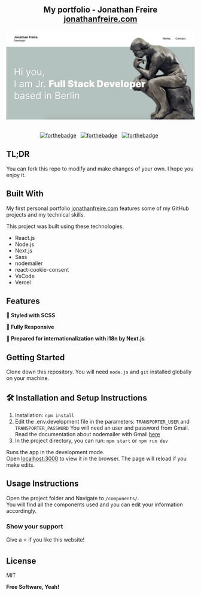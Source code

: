 <h2 align="center">
  My portfolio - Jonathan Freire<br/>
  <a href="https://jonathanfreire.com/" target="_blank">jonathanfreire.com</a>
</h2>
<div align="center">
  <img alt="home page" src="./public/homepage.png" />
</div>

<br/>

<center>

[![forthebadge](https://forthebadge.com/images/badges/built-with-love.svg)](https://forthebadge.com) &nbsp;
[![forthebadge](https://forthebadge.com/images/badges/made-with-javascript.svg)](https://forthebadge.com) &nbsp;
[![forthebadge](https://forthebadge.com/images/badges/open-source.svg)](https://forthebadge.com) &nbsp;

</center>

## TL;DR

You can fork this repo to modify and make changes of your own. I hope you enjoy it.

## Built With

My first personal portfolio <a href="https://jonathanfreire.com/" target="_blank">jonathanfreire.com</a> features some of my GitHub projects and my technical skills.<br/>

This project was built using these technologies.

- React.js
- Node.js
- Next.js
- Sass
- nodemailer
- react-cookie-consent
- VsCode
- Vercel

## Features

**🎨 Styled with SCSS**

**📱 Fully Responsive**

**📖 Prepared for internationalization with i18n by Next.js**

## Getting Started

Clone down this repository. You will need `node.js` and `git` installed globally on your machine.

## 🛠 Installation and Setup Instructions

1. Installation: `npm install`
2. Edit the .env.development file in the parameters: `TRANSPORTER_USER` and `TRANSPORTER_PASSWORD`
You will need an user and password from Gmail. Read the documentation about nodemailer with Gmail [here](https://nodemailer.com/usage/using-gmail/)
2. In the project directory, you can run: `npm start` or `npm run dev`

Runs the app in the development mode.\
Open [localhost:3000](localhost:3000) to view it in the browser.
The page will reload if you make edits.

## Usage Instructions

Open the project folder and Navigate to `/components/`. <br/>
You will find all the components used and you can edit your information accordingly.

### Show your support

Give a ⭐ if you like this website!

## License

MIT

**Free Software, Yeah!**
